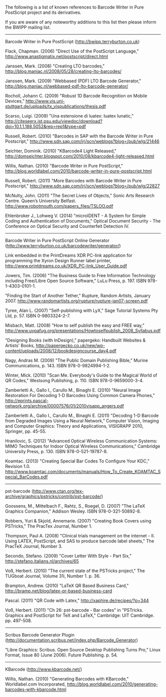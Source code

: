 The following is a list of known references to Barcode Writer in Pure
PostScript project and its derivatives.

If you are aware of any noteworthy additions to this list then please inform
the BWIPP mailing list.

----

Barcode Writer in Pure PostScript
(http://bwipp.terryburton.co.uk)

Flack, Chapman. (2006) "Direct Use of the PostScript Language,"
http://www.anastigmatix.net/postscript/direct.html

Janssen, Mark. (2008) "Creating LTO barcodes,"
http://blog.maniac.nl/2008/05/28/creating-lto-barcodes/

Janssen, Mark. (2009) "Webbased (PDF) LTO Barcode Generator,"
http://blog.maniac.nl/webbased-pdf-lto-barcode-generator/

Rocholl, Johann C. (2009) "Robust 1D Barcode Recognition on Mobile Devices,"
http://www.vis.uni-stuttgart.de/uploads/tx_vispublications/thesis.pdf

Scarso, Luigi. (2009) "Una estensione di luatex: luatex lunatic,"
http://citeseerx.ist.psu.edu/viewdoc/download?doi=10.1.1.188.5052&rep=rep1&type=pdf

Russell, Robert. (2010) "Barcodes in SAP with the Barcode Writer in Pure Postscript,"
http://www.sdn.sap.com/irj/scn/weblogs?blog=/pub/wlg/21446

Seichter, Dominik. (2010) "KBarcode4 Light Released,"
http://domseichter.blogspot.com/2010/08/kbarcode4-light-released.html

Willis, Nathan. (2010) "Barcode Writer in Pure PostScript,"
http://blog.worldlabel.com/2010/barcode-writer-in-pure-postscript.html

Russell, Robert. (2011) "More Barcodes with Barcode Writer in Pure Postscript,"
http://www.sdn.sap.com/irj/scn/weblogs?blog=/pub/wlg/22827

McNulty, John. (2011) "The Secret Lives of Objects," Sonic Arts Research Centre. Queen’s University Belfast.
http://www.robotmouth.com/papers_files/TSLOO.pdf

Ehlenbroker J., Lohweg V. (2014) "microIDENT - A System for Simple Coding and Authentication of Documents," Optical Document Security - The Conference on Optical Security and Counterfeit Detection IV.

----

Barcode Writer in Pure PostScript Online Generator
(http://www.terryburton.co.uk/barcodewriter/generator/)

Link embedded in the PrintDreams XDR PC-link application for programming the
Xyron Design Runner label printer,
http://www.printdreams.co.uk/XDR_PC-link_User_Guide.pdf

Jowers, Tim. (2006) "The Business Guide to Free Information Technology including Free/Libre Open Source Software," LuLu Press, p. 197. ISBN 978-1-4303-0101-1.

"Finding the Start of Another Tether," Rupture, Random Artists, January 2007.
http://www.randomartists.org/rupture/rupture-jan07-screen.pdf

Tyree, Alan L. (2007) "Self-publishing with LyX," Sage Tutorial Systems Pty Ltd, p. 57. ISBN 0-9803324-2-7.

Misbach, Matt. (2008) "How to self publish the easy and FREE way,"
http://www.uvpafug.org/presentations/Howtoselfpublish_2008_Syllabus.pdf

"Designing Books (with InDesign)," papergeko: Handbuilt Websites & Artists' Books,
http://papergecko.co.uk/new/wp-content/uploads/2008/12/bookdesigncourse_day4.pdf

Nagy, Andras M. (2009) "The Public Domain Publishing Bible," Murine Communications, p. 143. ISBN 978-0-9824994-1-2.

Winter, Mick. (2010) "Scan Me. Everybody's Guide to the Magical World of QR Codes," Westsong Publishing, p. 110. ISBN 978-0-9659000-3-4.

Zamberletti A., Gallo I., Carullo M., Binaghi E. (2010) "Neural Image Restoration For Decoding 1-D Barcodes Using Common Camera Phones,"
http://eprints.pascal-network.org/archive/00007576/01/2010visapp_angers.pdf

Zamberletti A., Gallo I., Carullo M., Binaghi E. (2011) "Decoding 1-D Barcode from Degraded Images Using a Neural Network," Computer Vision, Imaging and Computer Graphics: Theory and Applications, VISIGRAPP 2010, Springer, pp. 45-55.

Hranilovic, S. (2012) "Advanced Optical Wireless Communication Systems: MIMO Techniques for Indoor Optical Wireless Communications," Cambridge University Press, p. 130. ISBN 978-0-521-19787-8.

Koamtac. (2013) "Creating Special Bar Codes To Configure Your KDC," Revision 1.0.
http://www.koamtac.com/documents/manuals/How_To_Create_KOAMTAC_Special_BarCodes.pdf

----

pst-barcode
(http://www.ctan.org/tex-archive/graphics/pstricks/contrib/pst-barcode/)

Goossens, M., Mittelbach F., Rahtz, S., Roegel, D. (2007) "The LaTeX Graphics
Companion," Addison Wesley. ISBN 978-0-321-50892-8.

Robbers, Yuri & Skjold, Annemarie. (2007) "Creating Book Covers using
PSTricks," The PracTex Journal, Number 1.

Thompson, Paul A. (2008) "Clinical trials management on the internet - II.
Using LATEX, PostScript, and SAS to produce barcode label sheets," The PracTeX
Journal, Number 3.

Secondo, Stefano. (2009) "Cover Letter With Style - Part Six,"
http://stefano.italians.nl/archives/65

Voß, Herbert. (2010) "The current state of the PSTricks project," The TUGboat
Journal, Volume 31i, Number 1. p. 36.

Brampton, Andrew. (2010) "LaTeX QR Based Business Card,"
http://bramp.net/blog/latex-qr-based-business-card

Pascal. (2011) "QR Code with Latex,"
http://xaphire.de/recipes/?p=344

Voß, Herbert. (2011) "Ch 26: pst-barcode - Bar codes" in "PSTricks. Graphics
and PostScript for TeX and LaTeX," Cambridge: UIT Cambridge. pp. 497-508.

----

Scribus Barcode Generator Plugin
(http://documentation.scribus.net/index.php/Barcode_Generator)

"Libre Graphics: Scribus. Open Source Desktop Publishing Turns Pro," Linux
Format, Issue 80 (June 2006). Future Publishing. p. 54.

----

KBarcode
(http://www.kbarcode.net/)

Willis, Nathan. (2010) "Generating Barcodes with KBarcode," Worldlabel.com Incorporated,
http://blog.worldlabel.com/2010/generating-barcodes-with-kbarcode.html
